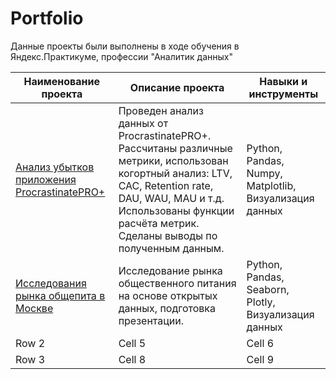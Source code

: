 # Portfolio
Данные проекты были выполнены в ходе обучения в Яндекс.Практикуме, профессии "Аналитик данных"

| Наименование проекта | Описание проекта | Навыки и инструменты |
|----------|----------|----------|
| [Анализ убытков приложения ProcrastinatePRO+](https://github.com/Nikolay-Karpov/Portfolio/tree/main/Analysis_of_business_indicators)   | Проведен анализ данных от ProcrastinatePRO+. Рассчитаны различные метрики, использован когортный анализ: LTV, CAC, Retention rate, DAU, WAU, MAU и т.д. Использованы  функции расчёта метрик. Сделаны выводы по полученным данным.  | Python, Pandas, Numpy, Matplotlib, Визуализация данных |
| [Исследования рынка общепита в Москве](https:) | Исследование рынка общественного питания на основе открытых данных, подготовка презентации. | Python, Pandas, Seaborn, Plotly, Визуализация данных  |
| Row 2    | Cell 5   | Cell 6   |
| Row 3    | Cell 8   | Cell 9   |
